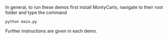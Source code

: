 In general, to run these demos first install MontyCarlo, navigate to their root folder and type the command

```
python main.py
```

Further instructions are given in each demo.

